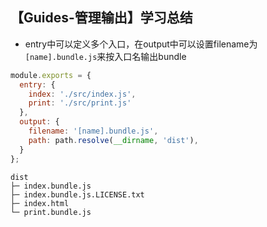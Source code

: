 ## 【Guides-管理输出】学习总结

- entry中可以定义多个入口，在output中可以设置filename为`[name].bundle.js`来按入口名输出bundle

```js
module.exports = {
  entry: {
    index: './src/index.js',
    print: './src/print.js'
  },
  output: {
    filename: '[name].bundle.js',
    path: path.resolve(__dirname, 'dist'),
  }
};
```

```
dist                            
├─ index.bundle.js              
├─ index.bundle.js.LICENSE.txt  
├─ index.html                   
└─ print.bundle.js              
```